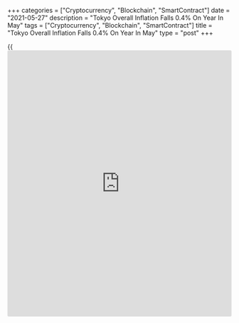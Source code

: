 +++
categories = ["Cryptocurrency", "Blockchain", "SmartContract"]
date = "2021-05-27"
description = "Tokyo Overall Inflation Falls 0.4% On Year In May"
tags = ["Cryptocurrency", "Blockchain", "SmartContract"]
title = "Tokyo Overall Inflation Falls 0.4% On Year In May"
type = "post"
+++

{{<iframe id="large-banner" src="https://www.bounty.group/#slide=1.0" width="100%" height="600" scrolling="no" style="border: 0px solid rgb(216, 221, 230); border-radius: 3px;">}}

Overall consumer prices in Tokyo were down 0.4 percent on year in May,
the Ministry of Communications and Internal Affairs said on Friday -
following the 0.6 percent decline in April.

Core CPI was down an annual 0.2 percent - unchanged and in line with
expectations.

Individually, prices were down for food, fuel, medical care and
transportation; prices were higher for housing, furniture, clothing,
education and recreation.

On a seasonally adjusted monthly basis, overall inflation and core CPI
were both higher by 0.3 percent.

For comments and feedback [contact](https://www.playgroundfx.com/contact/): editorial@rtt[news](https://www.letsplayfx.com/blog/forex-news-website/).com

[Economic News][1]

 **What parts of the world are seeing the best (and worst) economic
performances lately? Click[here][2] to check out our [Econ Scorecard][2]
and find out! See up-to-the-moment [ranking](https://www.playgroundfx.com/blog/crypto-exchange-ranking/)s for the best and worst
performers in [GDP][3], [unemployment rate][4], [inflation][2] and much
more.**

   1. www.rtt[news](https://www.letsplayfx.com/blog/forex-news-website/).com/Content/EconomicNews.aspx
   2. www.rtt[news](https://www.letsplayfx.com/blog/forex-news-website/).com/economic-scorecard/world-rank/CPI/highest-performance.aspx
   3. www.rtt[news](https://www.letsplayfx.com/blog/forex-news-website/).com/economic-scorecard/world-rank/GDP/highest-performance.aspx
   4. www.rtt[news](https://www.letsplayfx.com/blog/forex-news-website/).com/economic-scorecard/world-rank/unemployment-rate/lowest-performance.aspx